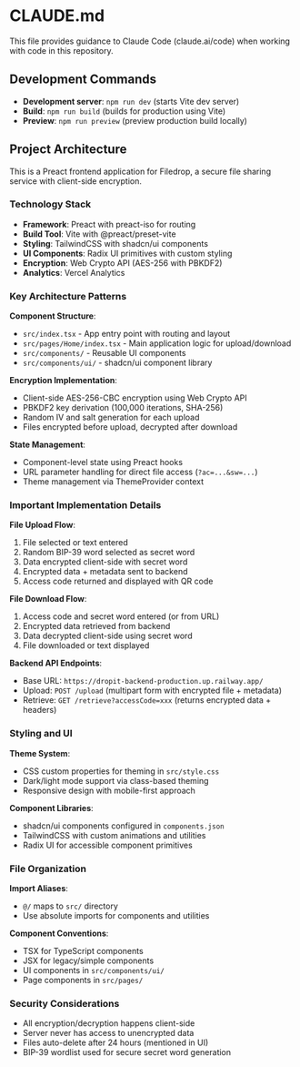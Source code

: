 # CLAUDE.md

This file provides guidance to Claude Code (claude.ai/code) when working with code in this repository.

## Development Commands

- **Development server**: `npm run dev` (starts Vite dev server)
- **Build**: `npm run build` (builds for production using Vite)  
- **Preview**: `npm run preview` (preview production build locally)

## Project Architecture

This is a Preact frontend application for Filedrop, a secure file sharing service with client-side encryption.

### Technology Stack
- **Framework**: Preact with preact-iso for routing
- **Build Tool**: Vite with @preact/preset-vite
- **Styling**: TailwindCSS with shadcn/ui components
- **UI Components**: Radix UI primitives with custom styling
- **Encryption**: Web Crypto API (AES-256 with PBKDF2)
- **Analytics**: Vercel Analytics

### Key Architecture Patterns

**Component Structure**:
- `src/index.tsx` - App entry point with routing and layout
- `src/pages/Home/index.tsx` - Main application logic for upload/download
- `src/components/` - Reusable UI components
- `src/components/ui/` - shadcn/ui component library

**Encryption Implementation**:
- Client-side AES-256-CBC encryption using Web Crypto API
- PBKDF2 key derivation (100,000 iterations, SHA-256)
- Random IV and salt generation for each upload
- Files encrypted before upload, decrypted after download

**State Management**:
- Component-level state using Preact hooks
- URL parameter handling for direct file access (`?ac=...&sw=...`)
- Theme management via ThemeProvider context

### Important Implementation Details

**File Upload Flow**:
1. File selected or text entered
2. Random BIP-39 word selected as secret word
3. Data encrypted client-side with secret word
4. Encrypted data + metadata sent to backend
5. Access code returned and displayed with QR code

**File Download Flow**:
1. Access code and secret word entered (or from URL)
2. Encrypted data retrieved from backend
3. Data decrypted client-side using secret word
4. File downloaded or text displayed

**Backend API Endpoints**:
- Base URL: `https://dropit-backend-production.up.railway.app/`
- Upload: `POST /upload` (multipart form with encrypted file + metadata)
- Retrieve: `GET /retrieve?accessCode=xxx` (returns encrypted data + headers)

### Styling and UI

**Theme System**:
- CSS custom properties for theming in `src/style.css`
- Dark/light mode support via class-based theming
- Responsive design with mobile-first approach

**Component Libraries**:
- shadcn/ui components configured in `components.json`
- TailwindCSS with custom animations and utilities
- Radix UI for accessible component primitives

### File Organization

**Import Aliases**:
- `@/` maps to `src/` directory
- Use absolute imports for components and utilities

**Component Conventions**:
- TSX for TypeScript components
- JSX for legacy/simple components  
- UI components in `src/components/ui/`
- Page components in `src/pages/`

### Security Considerations

- All encryption/decryption happens client-side
- Server never has access to unencrypted data
- Files auto-delete after 24 hours (mentioned in UI)
- BIP-39 wordlist used for secure secret word generation